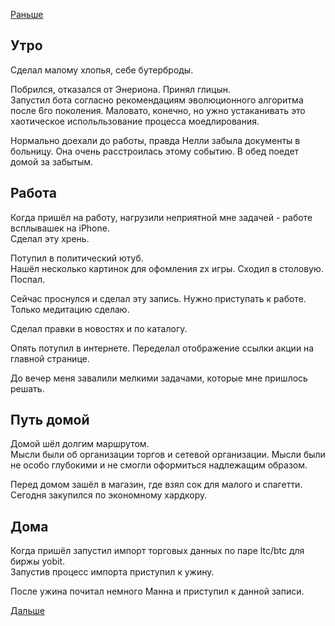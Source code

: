[Раньше](2019.11.06.md)
## Утро
Сделал малому хлопья, себе бутерброды.

Побрился, отказался от Энериона. Принял глицын.  
Запустил бота согласно рекомендациям эволюционного алгоритма после 6го поколения. Маловато, конечно, но ужно устаканивать это хаотическое испольльзование процесса моедлирования.

Нормально доехали до работы, правда Нелли забыла документы в больницу. Она очень расстроилась этому событию. В обед поедет домой за забытым.
## Работа
Когда пришёл на работу, нагрузили неприятной мне задачей - работе всплывашек на iPhone.  
Сделал эту хрень.

Потупил в политический ютуб.  
Нашёл несколько картинок для офомления zx игры.
Сходил в столовую.  
Поспал.

Сейчас проснулся и сделал эту запись. Нужно приступать к работе. Только медитацию сделаю.

Сделал правки в новостях и по каталогу.

Опять потупил в интернете.
Переделал отображение ссылки акции на главной странице.

До вечер меня завалили мелкими задачами, которые мне пришлось решать.
## Путь домой
Домой шёл долгим маршрутом.  
Мысли были об организации торгов и сетевой организации. Мысли были не особо глубокими и не смогли оформиться надлежащим образом.

Перед домом зашёл в магазин, где взял сок для малого и спагетти. Сегодня закупился по экономному хардкору.
## Дома
Когда пришёл запустил импорт торговых данных по паре ltc/btc для биржы yobit.  
Запустив процесс импорта приступил к ужину.

После ужина почитал немного Манна и приступил к данной записи.

[Дальше](2019.11.08.md)